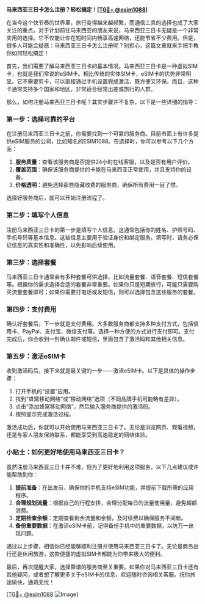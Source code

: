 **马来西亚三日卡怎么注册？轻松搞定！[[TG💪+ @esim1088](https://t.me/s/esim1088)]**

在当今这个快节奏的世界里，旅行变得越来越频繁，而通信工具的选择也成了大家关注的重点。对于计划前往马来西亚的朋友来说，马来西亚三日卡无疑是一个非常实用的选择。它不仅能让你在短时间内畅享高速网络，还能节省不少费用。但是，很多人可能会疑惑：马来西亚三日卡怎么注册呢？别担心，这篇文章就来手把手教你如何轻松搞定！

首先，我们需要了解马来西亚三日卡的基本情况。马来西亚三日卡是一种虚拟SIM卡，也就是我们常说的eSIM卡。相比传统的实体SIM卡，eSIM卡的优势非常明显。它不需要剪卡，可以直接通过手机设置完成激活，既方便又环保。而且，这种卡通常支持多个国家和地区，非常适合经常出差或旅行的人群。

那么，如何注册马来西亚三日卡呢？其实步骤并不复杂，以下是一些详细的指导：

### 第一步：选择可靠的平台

在注册马来西亚三日卡之前，你需要找到一个可靠的服务商。目前市面上有许多提供eSIM服务的公司，比如知名的ESIM1088。在选择时，你可以参考以下几个方面：

1. **服务质量**：查看该服务商是否提供24小时在线客服，以及是否有用户评价。
2. **覆盖范围**：确保该服务商提供的卡能在马来西亚正常使用，并且支持你的设备。
3. **价格透明**：避免选择那些隐藏收费的服务商，确保所有费用一目了然。

选择好服务商后，就可以开始注册流程了。

### 第二步：填写个人信息

注册马来西亚三日卡的第一步是填写个人信息。这通常包括你的姓名、护照号码、手机号码等基本信息。这些信息主要用于验证身份和绑定服务。填写时，请务必保证信息的真实性和准确性，以免影响后续使用。

### 第三步：选择套餐

马来西亚三日卡通常会有多种套餐可供选择，比如流量套餐、语音套餐、短信套餐等。根据你的需求选择合适的套餐非常重要。如果你只是短期旅行，可能只需要购买流量套餐即可；如果你需要打电话或发短信，则可以选择包含这些服务的套餐。

### 第四步：支付费用

确认好套餐后，下一步就是支付费用。大多数服务商都支持多种支付方式，包括信用卡、PayPal、支付宝、微信支付等。选择一种方便的方式进行支付即可。支付完成后，你会收到一封确认邮件或短信，里面包含了激活码和其他相关信息。

### 第五步：激活eSIM卡

收到激活码后，接下来就是最关键的一步——激活eSIM卡。以下是具体的操作步骤：

1. 打开手机的“设置”应用。
2. 找到“蜂窝移动网络”或“移动网络”选项（不同品牌手机可能略有差异）。
3. 点击“添加蜂窝移动网络”，然后输入服务商提供的激活码。
4. 按照提示完成激活过程。

激活成功后，你就可以开始使用马来西亚三日卡了。无论是浏览网页、观看视频，还是与家人朋友保持联系，都能享受到高速稳定的网络体验。

### 小贴士：如何更好地使用马来西亚三日卡？

虽然注册马来西亚三日卡并不难，但为了更好地利用这项服务，以下几点建议或许能帮助到你：

1. **提前准备**：在出发前，确保你的手机支持eSIM功能，并提前下载所需的应用程序。
2. **合理规划流量**：根据自己的行程安排，合理分配每日的流量使用量，避免超额消费。
3. **定期检查余额**：定期查看剩余流量和余额，及时续费以确保服务不间断。
4. **备份重要数据**：在激活eSIM卡前，记得备份手机中的重要数据，以防万一出现问题。

通过以上步骤，相信你已经能够顺利注册并使用马来西亚三日卡了。无论是商务出行还是休闲旅游，这款便捷的虚拟SIM卡都能为你带来极大的便利。

最后，再次提醒大家，选择靠谱的服务商至关重要。如果你对马来西亚三日卡还有其他疑问，或者想了解更多关于eSIM卡的信息，欢迎随时咨询相关客服。祝你旅途愉快，通讯无忧！

[[TG💪+ @esim1088](https://t.me/s/esim1088) ![Image](https://i.postimg.cc/4NQfJmqS/Snipaste-2025-05-13-00-14-12.png)]